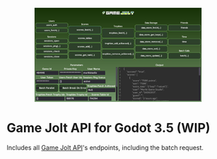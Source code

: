 <p align="center">
  <img width="75%" alt="Game Jolt API for Godot" src="addons/gamejolt/example/screenshot.jpg">
</p>

# Game Jolt API for Godot 3.5 (WIP)

Includes all [Game Jolt API](https://gamejolt.com/game-api/doc)'s endpoints, including the batch request.
